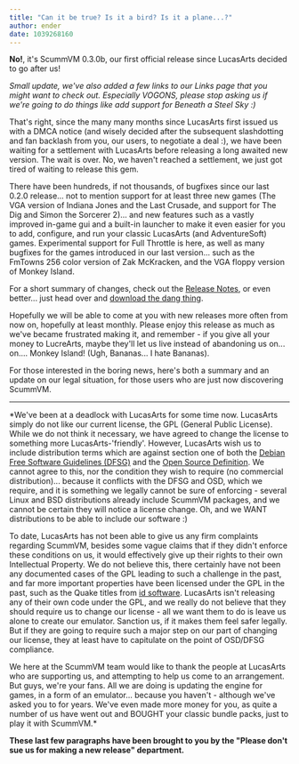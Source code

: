 ```yaml
---
title: "Can it be true? Is it a bird? Is it a plane...?"
author: ender
date: 1039268160
---
```


**No!**, it's ScummVM 0.3.0b, our first official release since LucasArts decided to go after us!  
  

*Small update, we've also added a few links to our Links page that you might want to check out. Especially VOGONS, please stop asking us if we're going to do things like add support for Beneath a Steel Sky :)*

  
  
That's right, since the many many months since LucasArts first issued us with a DMCA notice (and wisely decided after the subsequent slashdotting and fan backlash from you, our users, to negotiate a deal :), we have been waiting for a settlement with LucasArts before releasing a long awaited new version. The wait is over. No, we haven't reached a settlement, we just got tired of waiting to release this gem.  
  
There have been hundreds, if not thousands, of bugfixes since our last 0.2.0 release... not to mention support for at least three new games (The VGA version of Indiana Jones and the Last Crusade, and support for The Dig and Simon the Sorcerer 2)... and new features such as a vastly improved in-game gui and a built-in launcher to make it even easier for you to add, configure, and run your classic LucasArts (and AdventureSoft) games. Experimental support for Full Throttle is here, as well as many bugfixes for the games introduced in our last version... such as the FmTowns 256 color version of Zak McKracken, and the VGA floppy version of Monkey Island.  
  
For a short summary of changes, check out the [Release Notes](https://downloads.scummvm.org/frs/scummvm/0.3.0b/ReleaseNotes), or even better... just head over and [download the dang thing](/downloads/).  
  
Hopefully we will be able to come at you with new releases more often from now on, hopefully at least monthly. Please enjoy this release as much as we've became frustrated making it, and remember - if you give all your money to LucreArts, maybe they'll let us live instead of abandoning us on... on.... Monkey Island! (Ugh, Bananas... I hate Bananas).  
  
For those interested in the boring news, here's both a summary and an update on our legal situation, for those users who are just now discovering ScummVM.

* * *

*We've been at a deadlock with LucasArts for some time now. LucasArts simply do not like our current license, the GPL (General Public License). While we do not think it necessary, we have agreed to change the license to something more LucasArts-'friendly'. However, LucasArts wish us to include distribution terms which are against section one of both the [Debian Free Software Guidelines (DFSG)](http://www.debian.org/social_contract#guidelines) and the [Open Source Definition](http://www.opensource.org/docs/definition.html). We cannot agree to this, nor the condition they wish to require (no commercial distribution)... because it conflicts with the DFSG and OSD, which we require, and it is something we legally cannot be sure of enforcing - several Linux and BSD distributions already include ScummVM packages, and we cannot be certain they will notice a license change. Oh, and we WANT distributions to be able to include our software :)  
  
To date, LucasArts has not been able to give us any firm complaints regarding ScummVM, besides some vague claims that if they didn't enforce these conditions on us, it would effectively give up their rights to their own Intellectual Property. We do not believe this, there certainly have not been any documented cases of the GPL leading to such a challenge in the past, and far more important properties have been licensed under the GPL in the past, such as the Quake titles from [id software](http://www.idsoftware.com/). LucasArts isn't releasing any of their own code under the GPL, and we really do not believe that they should require us to change our license - all we want them to do is leave us alone to create our emulator. Sanction us, if it makes them feel safer legally. But if they are going to require such a major step on our part of changing our license, they at least have to capitulate on the point of OSD/DFSG compliance.  
  
We here at the ScummVM team would like to thank the people at LucasArts who are supporting us, and attempting to help us come to an arrangement. But guys, we're your fans. All we are doing is updating the engine for games, in a form of an emulator... because you haven't - although we've asked you to for years. We've even made more money for you, as quite a number of us have went out and BOUGHT your classic bundle packs, just to play it with ScummVM.*  
  

**These last few paragraphs have been brought to you by the "Please don't sue us for making a new release" department.**
